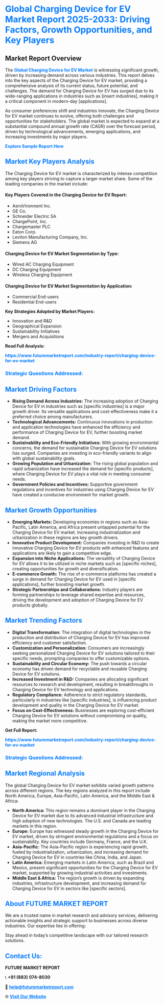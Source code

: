 <h1 style="color: #007BFF;">Global Charging Device for EV Market Report 2025-2033: Driving Factors, Growth Opportunities, and Key Players</h1>

<section id="overview">
<h2>Market Report Overview</h2>
<p>The <a href="https://www.futuremarketreport.com/industry-report/charging-device-for-ev-market" style="color: #007BFF; text-decoration: none;"><strong>Global Charging Device for EV Market</strong></a> is witnessing significant growth, driven by increasing demand across various industries. This report delves into the key aspects of the Charging Device for EV market, providing a comprehensive analysis of its current status, future potential, and challenges. The demand for Charging Device for EV has surged due to its wide-ranging applications in industries such as [insert industries], making it a critical component in modern-day [applications].</p>
<p>As consumer preferences shift and industries innovate, the Charging Device for EV market continues to evolve, offering both challenges and opportunities for stakeholders. The global market is expected to expand at a substantial compound annual growth rate (CAGR) over the forecast period, driven by technological advancements, emerging applications, and increasing investments by major players.</p>
</section>

<section id="overview">
<p><a href="https://www.futuremarketreport.com/request-sample/reportId=55042" style="color: #007BFF; text-decoration: none;"><strong>Explore Sample Report Here</strong></a></p>
</section>

<section id="key-players">
<h2 style="color: #007BFF;">Market Key Players Analysis</h2>
<p>The Charging Device for EV market is characterized by intense competition among key players striving to capture a larger market share. Some of the leading companies in the market include:</p>
<h4>Key Players Covered in the Charging Device for EV Report:</h4>
<ul><li>AeroVironment Inc.</li><li>GE Co.</li><li>Schneider Electric SA</li><li>ChargePoint, Inc.</li><li>Chargemaster PLC</li><li>Eaton Corp.</li><li>Leviton Manufacturing Company, Inc.</li><li>Siemens AG</li></ul>
<h4>Charging Device for EV Market Segmentation by Type:</h4>
<ul><li>Wired AC Charging Equipment</li><li>DC Charging Equipment</li><li>Wireless Charging Equipment</li></ul>

<h4>Charging Device for EV Market Segmentation by Application:</h4>
<ul><li>Commercial End-users</li><li>Residential End-users</li></ul>
<p><strong>Key Strategies Adopted by Market Players:</strong></p>
<ul>
<li>Innovation and R&D</li>
<li>Geographical Expansion</li>
<li>Sustainability Initiatives</li>
<li>Mergers and Acquisitions</li>
</ul>
</section>

<section>
<p><strong>Read Full Analysis: </strong></p><a href="https://www.futuremarketreport.com/industry-report/charging-device-for-ev-market" style="color: #007BFF; text-decoration: none;"><strong>https://www.futuremarketreport.com/industry-report/charging-device-for-ev-market</strong></a>
<h3 style="color: #007BFF;">Strategic Questions Addressed:</h3>
</section>

<section id="driving-factors">
<h2 style="color: #007BFF;">Market Driving Factors</h2>
<ul>
<li><strong>Rising Demand Across Industries:</strong> The increasing adoption of Charging Device for EV in industries such as [specific industries] is a major growth driver. Its versatile applications and cost-effectiveness make it a preferred choice among manufacturers.</li>
<li><strong>Technological Advancements:</strong> Continuous innovations in production and application technologies have enhanced the efficiency and performance of Charging Device for EV, further boosting market demand.</li>
<li><strong>Sustainability and Eco-Friendly Initiatives:</strong> With growing environmental concerns, the demand for sustainable Charging Device for EV solutions has surged. Companies are investing in eco-friendly variants to align with global sustainability goals.</li>
<li><strong>Growing Population and Urbanization:</strong> The rising global population and rapid urbanization have increased the demand for [specific products], where Charging Device for EV plays a vital role in meeting consumer needs.</li>
<li><strong>Government Policies and Incentives:</strong> Supportive government regulations and incentives for industries using Charging Device for EV have created a conducive environment for market growth.</li>
</ul>
</section>

<section id="growth-opportunities">
<h2 style="color: #007BFF;">Market Growth Opportunities</h2>
<ul>
<li><strong>Emerging Markets:</strong> Developing economies in regions such as Asia-Pacific, Latin America, and Africa present untapped potential for the Charging Device for EV market. Increasing industrialization and urbanization in these regions are key growth drivers.</li>
<li><strong>Innovative Product Development:</strong> Companies investing in R&D to create innovative Charging Device for EV products with enhanced features and applications are likely to gain a competitive edge.</li>
<li><strong>Expansion into Niche Applications:</strong> The versatility of Charging Device for EV allows it to be utilized in niche markets such as [specific niches], creating opportunities for growth and diversification.</li>
<li><strong>E-commerce Growth:</strong> The rise of e-commerce platforms has created a surge in demand for Charging Device for EV used in [specific applications], further boosting market growth.</li>
<li><strong>Strategic Partnerships and Collaborations:</strong> Industry players are forming partnerships to leverage shared expertise and resources, driving the development and adoption of Charging Device for EV products globally.</li>
</ul>
</section>

<section id="trending-factors">
<h2 style="color: #007BFF;">Market Trending Factors</h2>
<ul>
<li><strong>Digital Transformation:</strong> The integration of digital technologies in the production and distribution of Charging Device for EV has improved efficiency and customer satisfaction.</li>
<li><strong>Customization and Personalization:</strong> Consumers are increasingly seeking personalized Charging Device for EV solutions tailored to their specific needs, prompting companies to offer customizable options.</li>
<li><strong>Sustainability and Circular Economy:</strong> The push towards a circular economy has driven demand for recyclable and reusable Charging Device for EV solutions.</li>
<li><strong>Increased Investment in R&D:</strong> Companies are allocating significant resources to research and development, resulting in breakthroughs in Charging Device for EV technology and applications.</li>
<li><strong>Regulatory Compliance:</strong> Adherence to strict regulatory standards, particularly in industries like [specific industries], is influencing product development and quality in the Charging Device for EV market.</li>
<li><strong>Focus on Cost-Effectiveness:</strong> Businesses are exploring cost-efficient Charging Device for EV solutions without compromising on quality, making the market more competitive.</li>
</ul>
</section>

<section>
<p><strong>Get Full Report: </strong></p><a href="https://www.futuremarketreport.com/industry-report/charging-device-for-ev-market" style="color: #007BFF; text-decoration: none;"><strong>https://www.futuremarketreport.com/industry-report/charging-device-for-ev-market</strong></a>
<h3 style="color: #007BFF;">Strategic Questions Addressed:</h3>
</section>


<section id="regional-analysis">
<h2 style="color: #007BFF;">Market Regional Analysis</h2>
<p>The global Charging Device for EV market exhibits varied growth patterns across different regions. The key regions analyzed in this report include North America, Europe, Asia-Pacific, Latin America, and the Middle East & Africa:</p>
<ul>
<li><strong>North America:</strong> This region remains a dominant player in the Charging Device for EV market due to its advanced industrial infrastructure and high adoption of new technologies. The U.S. and Canada are leading markets in this region.</li>
<li><strong>Europe:</strong> Europe has witnessed steady growth in the Charging Device for EV market, driven by stringent environmental regulations and a focus on sustainability. Key countries include Germany, France, and the U.K.</li>
<li><strong>Asia-Pacific:</strong> The Asia-Pacific region is experiencing rapid growth, fueled by industrialization, urbanization, and increasing demand for Charging Device for EV in countries like China, India, and Japan.</li>
<li><strong>Latin America:</strong> Emerging markets in Latin America, such as Brazil and Mexico, present significant opportunities for the Charging Device for EV market, supported by growing industrial activities and investments.</li>
<li><strong>Middle East & Africa:</strong> The region’s growth is driven by expanding industries, infrastructure development, and increasing demand for Charging Device for EV in sectors like [specific sectors].</li>
</ul>
</section>

<footer>
<h2 style="color: #007BFF;">About FUTURE MARKET REPORT</h2>
<p>We are a trusted name in market research and advisory services, delivering actionable insights and strategic support to businesses across diverse industries. Our expertise lies in offering:</p>

<p>Stay ahead in today’s competitive landscape with our tailored research solutions.</p>

<h2 style="color: #007BFF;">Contact Us:</h2>
<p><strong>FUTURE MARKET REPORT</strong></p>
<p>📞 <strong>+91 (883) 074-8030</strong></p>
<p>📧 <strong><a href="mailto:help@futuremarketreport.com" style="color: #007BFF;">help@futuremarketreport.com</a></strong></p>
<p>🌐 <strong><a href="https://www.futuremarketreport.com/" style="color: #007BFF;">Visit Our Website</a></strong></p>
</footer>
